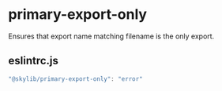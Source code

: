 # primary-export-only

Ensures that export name matching filename is the only export.

## eslintrc.js

```ts
"@skylib/primary-export-only": "error"
```
